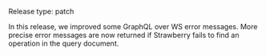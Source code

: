 Release type: patch

In this release, we improved some GraphQL over WS error messages. More precise
error messages are now returned if Strawberry fails to find an operation in the
query document.
